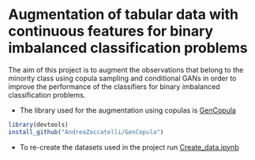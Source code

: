 # Augmentation of tabular data with continuous features for binary imbalanced classification problems

The aim of this project is to augment the observations that belong to the minority class using copula sampling and conditional GANs in order to improve the performance of the classifiers for binary imbalanced classification problems.

- The library used for the augmentation using copulas is <a href="https://github.com/AndreaZoccatelli/GenCopula" target="_blank">GenCopula</a>
``` r
library(devtools)
install_github("AndreaZoccatelli/GenCopula")
```

- To re-create the datasets used in the project run <a href="https://github.com/AndreaZoccatelli/Tabular_data_augmentation_continuous/blob/main/Create_data.ipynb" target="_blank">Create_data.ipynb</a>
